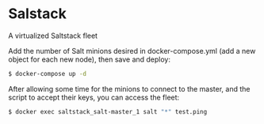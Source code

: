 # Salstack
A virtualized Saltstack fleet

Add the number of Salt minions desired in docker-compose.yml (add a new object for each new node), then save and deploy:

```bash
$ docker-compose up -d                                                                            
```

After allowing some time for the minions to connect to the master, and the script to accept their keys, you can access the fleet:

```bash
$ docker exec saltstack_salt-master_1 salt "*" test.ping                                          
```
